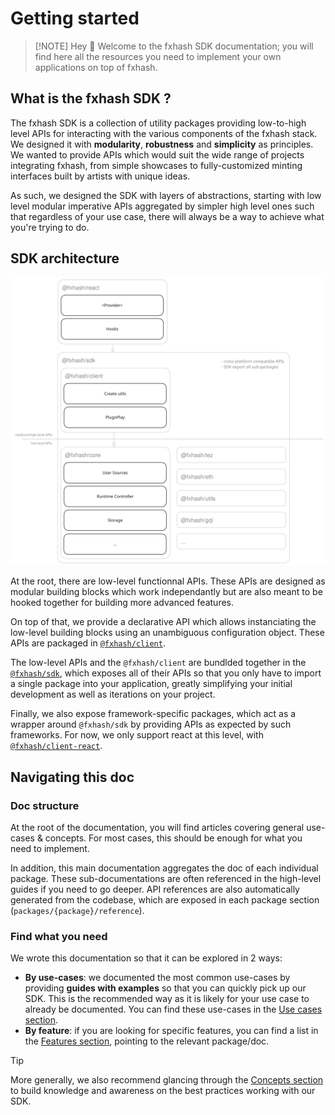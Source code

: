 # Getting started

> [!NOTE] Hey 👋
> Welcome to the fxhash SDK documentation; you will find here all the resources you need to implement your own applications on top of fxhash.

## What is the fxhash SDK ?

The fxhash SDK is a collection of utility packages providing low-to-high level APIs for interacting with the various components of the fxhash stack. We designed it with **modularity**, **robustness** and **simplicity** as principles. We wanted to provide APIs which would suit the wide range of projects integrating fxhash, from simple showcases to fully-customized minting interfaces built by artists with unique ideas.

As such, we designed the SDK with layers of abstractions, starting with low level modular imperative APIs aggregated by simpler high level ones such that regardless of your use case, there will always be a way to achieve what you're trying to do.

## SDK architecture

![SDK architecture](../images/pkg-architecture.svg)

At the root, there are low-level functionnal APIs. These APIs are designed as modular building blocks which work independantly but are also meant to be hooked together for building more advanced features.

On top of that, we provide a declarative API which allows instanciating the low-level building blocks using an unambiguous configuration object. These APIs are packaged in [`@fxhash/client`](../packages/client/README.md).

The low-level APIs and the `@fxhash/client` are bundlded together in the [`@fxhash/sdk`](../packages/sdk/README.md), which exposes all of their APIs so that you only have to import a single package into your application, greatly simplifying your initial development as well as iterations on your project.

Finally, we also expose framework-specific packages, which act as a wrapper around `@fxhash/sdk` by providing APIs as expected by such frameworks. For now, we only support react at this level, with [`@fxhash/client-react`](../packages/client-react/README.md).

## Navigating this doc

### Doc structure

At the root of the documentation, you will find articles covering general use-cases & concepts. For most cases, this should be enough for what you need to implement.

In addition, this main documentation aggregates the doc of each individual package. These sub-documentations are often referenced in the high-level guides if you need to go deeper. API references are also automatically generated from the codebase, which are exposed in each package section (`packages/{package}/reference`).

### Find what you need

We wrote this documentation so that it can be explored in 2 ways:

- **By use-cases**: we documented the most common use-cases by providing **guides with examples** so that you can quickly pick up our SDK. This is the recommended way as it is likely for your use case to already be documented. You can find these use-cases in the [Use cases section](../use-cases).
- **By feature**: if you are looking for specific features, you can find a list in the [Features section](./features.md), pointing to the relevant package/doc.

> [!TIP]
> More generally, we also recommend glancing through the [Concepts section](../concepts) to build knowledge and awareness on the best practices working with our SDK.
